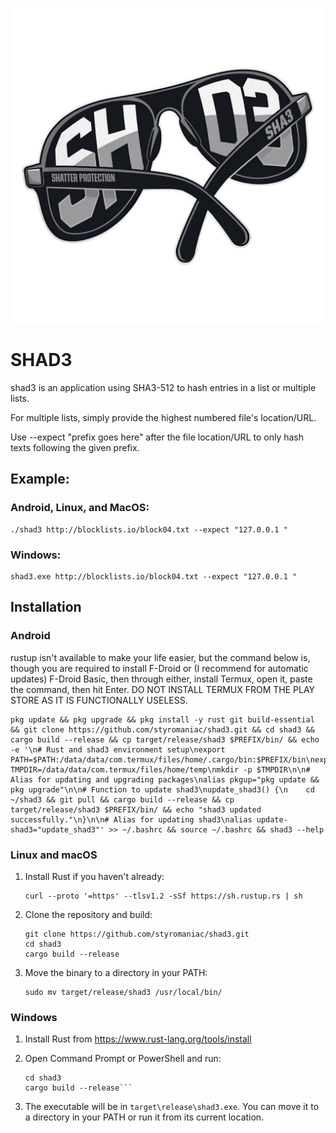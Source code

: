 ![SHAD3](https://github.com/styromaniac/shad3/raw/main/SHAD3.png)

# SHAD3

shad3 is an application using SHA3-512 to hash entries in a list or multiple lists.

For multiple lists, simply provide the highest numbered file's location/URL.

Use --expect "prefix goes here" after the file location/URL to only hash texts following the given prefix.

## Example:

### Android, Linux, and MacOS:
```
./shad3 http://blocklists.io/block04.txt --expect "127.0.0.1 "
```

### Windows:
```
shad3.exe http://blocklists.io/block04.txt --expect "127.0.0.1 "
```

## Installation

### Android
rustup isn't available to make your life easier, but the command below is, though you are required to install F-Droid or (I recommend for automatic updates) F-Droid Basic, then through either, install Termux, open it, paste the command, then hit Enter. DO NOT INSTALL TERMUX FROM THE PLAY STORE AS IT IS FUNCTIONALLY USELESS.
```
pkg update && pkg upgrade && pkg install -y rust git build-essential && git clone https://github.com/styromaniac/shad3.git && cd shad3 && cargo build --release && cp target/release/shad3 $PREFIX/bin/ && echo -e '\n# Rust and shad3 environment setup\nexport PATH=$PATH:/data/data/com.termux/files/home/.cargo/bin:$PREFIX/bin\nexport TMPDIR=/data/data/com.termux/files/home/temp\nmkdir -p $TMPDIR\n\n# Alias for updating and upgrading packages\nalias pkgup="pkg update && pkg upgrade"\n\n# Function to update shad3\nupdate_shad3() {\n    cd ~/shad3 && git pull && cargo build --release && cp target/release/shad3 $PREFIX/bin/ && echo "shad3 updated successfully."\n}\n\n# Alias for updating shad3\nalias update-shad3="update_shad3"' >> ~/.bashrc && source ~/.bashrc && shad3 --help
```

### Linux and macOS
1. Install Rust if you haven't already:
   ```
   curl --proto '=https' --tlsv1.2 -sSf https://sh.rustup.rs | sh
   ```

3. Clone the repository and build:
   ```
   git clone https://github.com/styromaniac/shad3.git
   cd shad3
   cargo build --release
   ```

4. Move the binary to a directory in your PATH:
   ```
   sudo mv target/release/shad3 /usr/local/bin/
   ```

### Windows
1. Install Rust from https://www.rust-lang.org/tools/install

2. Open Command Prompt or PowerShell and run:
   ```git clone https://github.com/styromaniac/shad3.git
   cd shad3
   cargo build --release```

3. The executable will be in `target\release\shad3.exe`. You can move it to a directory in your PATH or run it from its current location.
